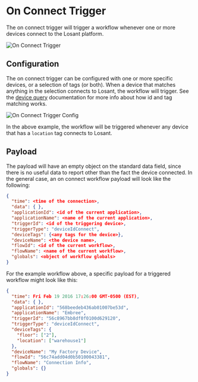 # On Connect Trigger

The on connect trigger will trigger a workflow whenever one or more devices connect to the Losant platform.

![On Connect Trigger](/images/workflows/triggers/on-connect-trigger.png "On Connect Trigger")

## Configuration

The on connect trigger can be configured with one or more specific devices, or a selection of tags (or both).  When a device that matches anything in the selection connects to Losant, the workflow will trigger.  See the [device query](/devices/device-queries/) documentation for more info about how id and tag matching works.

![On Connect Trigger Config](/images/workflows/triggers/on-connect-trigger-config.png "On Connect Trigger Config")

In the above example, the workflow will be triggered whenever any device that has a `location` tag connects to Losant.

## Payload

The payload will have an empty object on the standard data field, since there is no useful data to report other than the fact the device connected.  In the general case, an on connect workflow payload will look like the following:

```json
{
  "time": <time of the connection>,
  "data": { },
  "applicationId": <id of the current application>,
  "applicationName": <name of the current application>,
  "triggerId": <id of the triggering device>,
  "triggerType": "deviceIdConnect",
  "deviceTags": {<any tags for the device>},
  "deviceName": <the device name>,
  "flowId": <id of the current workflow>,
  "flowName": <name of the current workflow>,
  "globals": <object of workflow globals>
}
```

For the example workflow above, a specific payload for a triggered workflow might look like this:

```json
{
  "time": Fri Feb 19 2016 17:26:00 GMT-0500 (EST),
  "data": { },
  "applicationId": "568beedeb436ab01007be53d",
  "applicationName": "Embree",
  "triggerId": "56c8967bb8df0f0100d629120",
  "triggerType": "deviceIdConnect",
  "deviceTags": {
    "floor": ["2"],
    "location": ["warehouse1"]
  },
  "deviceName": "My Factory Device",
  "flowId": "56c74add04d0b50100043381",
  "flowName": "Connection Info",
  "globals": {}
}
```
